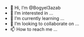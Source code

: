- 👋 Hi, I’m @Bogyel3azab
- 👀 I’m interested in ...
- 🌱 I’m currently learning ...
- 💞️ I’m looking to collaborate on ...
- 📫 How to reach me ...

<!---
Bogyel3azab/Bogyel3azab is a ✨ special ✨ repository because its `README.md` (this file) appears on your GitHub profile.
You can click the Preview link to take a look at your changes.
--->
